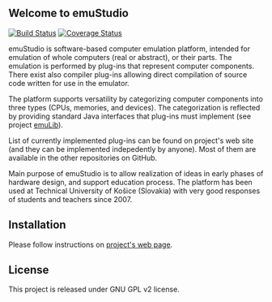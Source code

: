 Welcome to emuStudio
---------------------
[![Build Status](https://travis-ci.org/vbmacher/emuStudio.png)](https://travis-ci.org/vbmacher/emuStudio)
[![Coverage Status](https://coveralls.io/repos/vbmacher/emuStudio/badge.png?branch=branch-0_39)](https://coveralls.io/r/vbmacher/emuStudio?branch=branch-0_39)

emuStudio is software-based computer emulation platform, intended for emulation of whole computers (real or abstract), or
their parts. The emulation is performed by plug-ins that represent computer components. There exist also compiler
plug-ins allowing direct compilation of source code written for use in the emulator.

The platform supports versatility by categorizing computer components into three types (CPUs, memories, and devices). The
categorization is reflected by providing standard Java interfaces that plug-ins must implement (see project
 [emuLib](http://github.com/vbmacher/emuLib)).

List of currently implemented plug-ins can be found on project's web site (and they can be implemented indepedently by anyone).
Most of them are available in the other repositories on GitHub.

Main purpose of emuStudio is to allow realization of ideas in early phases of hardware design, and support education process.
The platform has been used at Technical University of Košice (Slovakia) with very good responses of students and teachers since
2007.

Installation
------------

Please follow instructions on [project's web page](http://emustudio.sourceforge.net/downloads.html).

License
-------

This project is released under GNU GPL v2 license.

